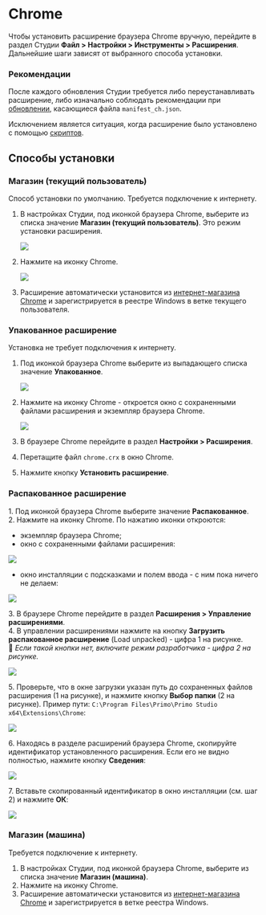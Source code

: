 # Chrome

Чтобы установить расширение браузера Chrome вручную, перейдите в раздел Студии **Файл > Настройки > Инструменты > Расширения**. Дальнейшие шаги зависят от выбранного способа установки.

### Рекомендации

После каждого обновления Студии требуется либо переустанавливать расширение, либо изначально соблюдать рекомендации при [обновлении](https://docs.primo-rpa.ru/primo-rpa/primo-studio/installation/update), касающиеся файла `manifest_ch.json`. 

Исключением является ситуация, когда расширение было установлено с помощью [скриптов](https://docs.primo-rpa.ru/primo-rpa/primo-studio/settings/autoinstall-browser-extension).

## Способы установки

### Магазин (текущий пользователь)

Cпособ установки по умолчанию. Требуется подключение к интернету.

1. В настройках Студии, под иконкой браузера Chrome, выберите из списка значение **Магазин (текущий пользователь)**. Это режим установки расширения.

   ![](../../../.gitbook/assets/chrome-ext-machine.png)

2. Нажмите на иконку Chrome.

   ![](../../../.gitbook/assets/chrome-icon-white-store-user.png)
   
3. Расширение автоматически установится из [интернет-магазина Chrome](https://chrome.google.com/webstore/detail/primo-rpa-extension/pbdnfhljkbaiibahdfcmgnfpapchlmmp) и зарегистрируется в реестре Windows в ветке текущего пользователя.

### Упакованное расширение

Установка не требует подключения к интернету. 

1. Под иконкой браузера Chrome выберите из выпадающего списка значение **Упакованное**.

   ![](../../../.gitbook/assets/chrome-ext-packed.png)

2. Нажмите на иконку Chrome - откроется окно c сохраненными файлами расширения и экземпляр браузера Chrome.

   ![](../../../.gitbook/assets/chrome-files-list.png)
   
3. В браузере Chrome перейдите в раздел **Настройки > Расширения**.
4. Перетащите файл `chrome.crx` в окно Chrome.
5. Нажмите кнопку **Установить расширение**.


### Распакованное расширение

1\. Под иконкой браузера Chrome выберите значение **Распакованное**.\
2\. Нажмите на иконку Chrome. По нажатию иконки откроются:
  * экземпляр браузера Chrome;
  * окно с сохраненными файлами расширения:
 
 ![](../../../.gitbook/assets/chrome-files-list.png)
   
  * окно инсталляции с подсказками и полем ввода - с ним пока ничего не делаем:
 
 ![](../../../.gitbook/assets/chrome-install-id.png)

3\. В браузере Chrome перейдите в раздел **Расширения > Управление расширениями**.\
4\. В управлении расширениями нажмите на кнопку **Загрузить распакованное расширение** (Load unpacked) - цифра 1 на рисунке.\
    :small_blue_diamond: *Если такой кнопки нет, включите режим разработчика - цифра 2 на рисунке.*

 ![](../../../.gitbook/assets/chrome-extensions.png)

5\. Проверьте, что в окне загрузки указан путь до сохраненных файлов расширения (1 на рисунке), и нажмите кнопку **Выбор папки** (2 на рисунке). Пример пути: `C:\Program Files\Primo\Primo Studio x64\Extensions\Chrome`:

 ![](../../../.gitbook/assets/extensions-path-chrome.png)

6\. Находясь в разделе расширений браузера Chrome, скопируйте идентификатор установленного расширения. Если его не видно полностью, нажмите кнопку **Сведения**:

 ![](../../../.gitbook/assets/id-extensions-chrome.png)

7\. Вставьте скопированный идентификатор в окно инсталляции (см. шаг 2) и нажмите **ОК**:

 ![](../../../.gitbook/assets/install-id-extensions-chrome.png)


### Магазин (машина)

Требуется подключение к интернету.

1. В настройках Студии, под иконкой браузера Chrome, выберите из списка значение **Магазин (машина)**.
2. Нажмите на иконку Chrome.
3. Расширение автоматически установится из [интернет-магазина Chrome](https://chrome.google.com/webstore/detail/primo-rpa-extension/pbdnfhljkbaiibahdfcmgnfpapchlmmp) и зарегистрируется в ветке реестра Windows. 



